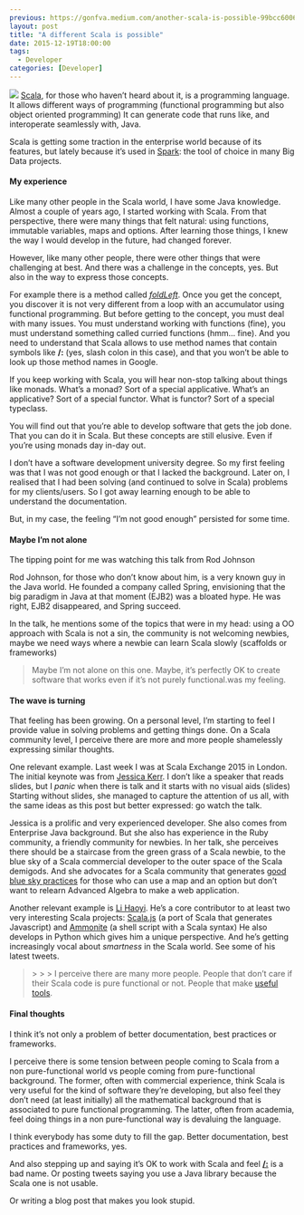 ```yaml
---
previous: https://gonfva.medium.com/another-scala-is-possible-99bcc6006c7c
layout: post
title: "A different Scala is possible"
date: 2015-12-19T18:00:00
tags:
  - Developer
categories: [Developer]
---
```


![](/img/1*bLn7IqRLWwwASuEymzeOQg.jpeg) [Scala](http://www.scala-lang.org/), for those who haven’t heard about it, is a programming language. It allows different ways of programming (functional programming but also object oriented programming) It can generate code that runs like, and interoperate seamlessly with, Java.

Scala is getting some traction in the enterprise world because of its features, but lately because it’s used in [Spark](http://spark.apache.org/): the tool of choice in many Big Data projects.

#### My experience

Like many other people in the Scala world, I have some Java knowledge. Almost a couple of years ago, I started working with Scala. From that perspective, there were many things that felt natural: using functions, immutable variables, maps and options. After learning those things, I knew the way I would develop in the future, had changed forever.

However, like many other people, there were other things that were challenging at best. And there was a challenge in the concepts, yes. But also in the way to express those concepts.

For example there is a method called [_foldLeft_](http://www.scala-lang.org/api/2.11.4/index.html#scala.collection.immutable.List@foldLeft[B]%28z:B%29%28f:%28B,A%29=%3EB%29:B). Once you get the concept, you discover it is not very different from a loop with an accumulator using functional programming. But before getting to the concept, you must deal with many issues. You must understand working with functions (fine), you must understand something called curried functions (hmm… fine). And you need to understand that Scala allows to use method names that contain symbols like **/:** (yes, slash colon in this case), and that you won’t be able to look up those method names in Google.

If you keep working with Scala, you will hear non-stop talking about things like monads. What’s a monad? Sort of a special applicative. What’s an applicative? Sort of a special functor. What is functor? Sort of a special typeclass.

You will find out that you’re able to develop software that gets the job done. That you can do it in Scala. But these concepts are still elusive. Even if you’re using monads day in-day out.

I don’t have a software development university degree. So my first feeling was that I was not good enough or that I lacked the background. Later on, I realised that I had been solving (and continued to solve in Scala) problems for my clients/users. So I got away learning enough to be able to understand the documentation.

But, in my case, the feeling “I’m not good enough” persisted for some time.

#### Maybe I’m not alone

The tipping point for me was watching this talk from Rod Johnson

Rod Johnson, for those who don’t know about him, is a very known guy in the Java world. He founded a company called Spring, envisioning that the big paradigm in Java at that moment (EJB2) was a bloated hype. He was right, EJB2 disappeared, and Spring succeed.

In the talk, he mentions some of the topics that were in my head: using a OO approach with Scala is not a sin, the community is not welcoming newbies, maybe we need ways where a newbie can learn Scala slowly (scaffolds or frameworks)

> Maybe I’m not alone on this one. Maybe, it’s perfectly OK to create software that works even if it’s not purely functional.was my feeling.

#### The wave is turning

That feeling has been growing. On a personal level, I’m starting to feel I provide value in solving problems and getting things done. On a Scala community level, I perceive there are more and more people shamelessly expressing similar thoughts.

One relevant example. Last week I was at Scala Exchange 2015 in London. The initial keynote was from [Jessica Kerr](https://skillsmatter.com/skillscasts/6483-keynote-scaling-intelligence-moving-ideas-forward). I don’t like a speaker that reads slides, but I _panic_ when there is talk and it starts with no visual aids (slides) Starting without slides, she managed to capture the attention of us all, with the same ideas as this post but better expressed: go watch the talk.

Jessica is a prolific and very experienced developer. She also comes from Enterprise Java background. But she also has experience in the Ruby community, a friendly community for newbies. In her talk, she perceives there should be a staircase from the green grass of a Scala newbie, to the blue sky of a Scala commercial developer to the outer space of the Scala demigods. And she advocates for a Scala community that generates [good blue sky practices](https://twitter.com/search?q=blueskyscala) for those who can use a map and an option but don’t want to relearn Advanced Algebra to make a web application.

Another relevant example is [Li Haoyi](https://twitter.com/li_haoyi). He’s a core contributor to at least two very interesting Scala projects: [Scala.js](http://www.scala-js.org/) (a port of Scala that generates Javascript) and [Ammonite](https://github.com/lihaoyi/Ammonite) (a shell script with a Scala syntax) He also develops in Python which gives him a unique perspective. And he’s getting increasingly vocal about _smartness_ in the Scala world. See some of his latest tweets.

> [](https://twitter.com/li_haoyi/status/677192563455954944) > [](https://twitter.com/li_haoyi/status/677193847928020992) > [](https://twitter.com/li_haoyi/status/677966448224919554) > [](https://twitter.com/li_haoyi/status/677967362658734080)I perceive there are many more people. People that don’t care if their Scala code is pure functional or not. People that make [useful tools](https://skillsmatter.com/skillscasts/6503-keynote-spark-hadoop-and-how-it-relates-to-scala).

#### Final thoughts

I think it’s not only a problem of better documentation, best practices or frameworks.

I perceive there is some tension between people coming to Scala from a non pure-functional world vs people coming from pure-functional background. The former, often with commercial experience, think Scala is very useful for the kind of software they’re developing, but also feel they don’t need (at least initially) all the mathematical background that is associated to pure functional programming. The latter, often from academia, feel doing things in a non pure-functional way is devaluing the language.

I think everybody has some duty to fill the gap. Better documentation, best practices and frameworks, yes.

And also stepping up and saying it’s OK to work with Scala and feel [**/:**](http://www.scala-lang.org/api/2.11.4/index.html#scala.collection.immutable.List@/:[B]%28z:B%29%28op:%28B,A%29=%3EB%29:B) is a bad name. Or posting tweets saying you use a Java library because the Scala one is not usable.

Or writing a blog post that makes you look stupid.
